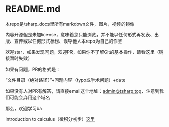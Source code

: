 # README.md

本repo是tsharp_docs里所有markdown文件，图片，视频的镜像

内容开源但是未加license，意味着您只能浏览，并不能以任何形式再发表、出版、宣传或以任何形式标榜、误导他人本repo为自己的作品

欢迎star，如果发现问题，欢迎PR，如果你不了解Git的基本操作，请看这里（链接暂时失效）

如果有问题，PR的格式是：

“文件目录（绝对路径）”+问题内容（typo或学术问题）+date

如果没有人对PR有解答，请直接email这个地址：admin@tsharp.top，注意到我们可能会弃用这个域名

那么，欢迎学习ba

Introduction to calculus（微积分初步）[这里](./Single%20variable%20course/Introduction.md)
